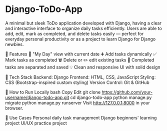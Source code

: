 # Django-ToDo-App
A minimal but sleek ToDo application developed with Django, having a clear and interactive interface to organize daily tasks efficiently. Users are able to add, edit, mark as completed, and delete tasks easily — perfect for everyday personal productivity or as a project to learn Django for Django newbies.

🔧 Features
📆 "My Day" view with current date
➕ Add tasks dynamically
✅ Mark tasks as completed
🗑️ Delete or ✏️ edit existing tasks
📂 Completed tasks are separated and saved
💡 Clean and responsive UI with solid design

🚀 Tech Stack
Backend: Django
Frontend: HTML, CSS, JavaScript
Styling: CSS (Bootstrap-inspired custom styling)
Version Control: Git & GitHub

📁 How to Run Locally
bash
Copy
Edit
git clone https://github.com/your-username/django-todo-app.git
cd django-todo-app
python manage.py migrate
python manage.py runserver
Visit http://127.0.0.1:8000 in your browser.

📌 Use Cases
Personal daily task management
Django beginners' learning project
UI/UX practice project
